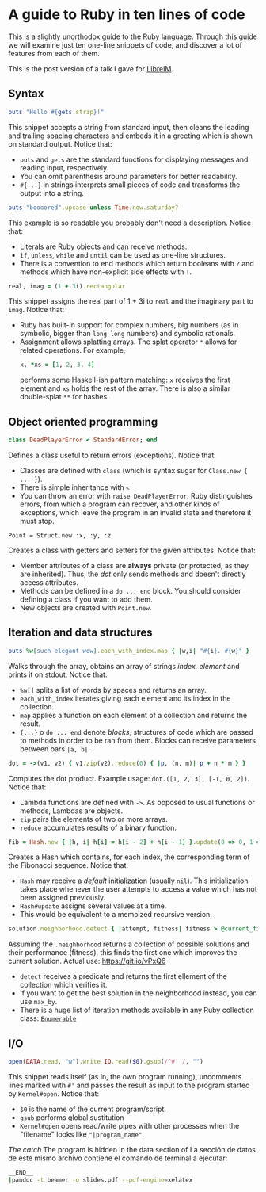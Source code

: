 # A guide to Ruby in ten lines of code

This is a slightly unorthodox guide to the Ruby language. Through this guide we will examine just ten one-line snippets of code, and discover a lot of features from each of them.

This is the post version of a talk I gave for [LibreIM](https//libreim.github.io).

## Syntax

```ruby
puts "Hello #{gets.strip}!"
```

This snippet accepts a string from standard input, then cleans the leading and trailing spacing characters and embeds it in a greeting which is shown on standard output. Notice that:
- `puts` and `gets` are the standard functions for displaying messages and reading input, respectively.
- You can omit parenthesis around parameters for better readability.
- `#{...}` in strings interprets small pieces of code and transforms the output into a string.

```ruby
puts "boooored".upcase unless Time.now.saturday?
```

This example is so readable you probably don't need a description. Notice that:
- Literals are Ruby objects and can receive methods.
- `if`, `unless`, `while` and `until` can be used as one-line structures.
- There is a convention to end methods which return booleans with `?` and methods which have non-explicit side effects with `!`.

```ruby
real, imag = (1 + 3i).rectangular
```

This snippet assigns the real part of 1 + 3i to `real` and the imaginary part to `imag`. Notice that:
- Ruby has built-in support for complex numbers, big numbers (as in symbolic, bigger than `long long` numbers) and symbolic rationals.
- Assignment allows splatting arrays. The splat operator `*` allows for related operations. For example,
    ```ruby
    x, *xs = [1, 2, 3, 4]
    ```
    performs some Haskell-ish pattern matching: `x` receives the first element and `xs` holds the rest of the array. There is also a similar double-splat `**` for hashes.

## Object oriented programming

```ruby
class DeadPlayerError < StandardError; end
```

Defines a class useful to return errors (exceptions). Notice that:
-   Classes are defined with `class` (which is syntax sugar for `Class.new { ... }`).
-   There is simple inheritance with `<`
-   You can throw an error with `raise DeadPlayerError`. Ruby distinguishes errors, from which a program can recover, and other kinds of exceptions, which leave the program in an invalid state and therefore it must stop.

``` {.ruby}
Point = Struct.new :x, :y, :z
```

Creates a class with getters and setters for the given attributes. Notice that:
-   Member attributes of a class are **always** private (or protected, as they are inherited). Thus, the *dot* only sends methods and doesn't directly access attributes.
-   Methods can be defined in a `do ... end` block. You should consider defining a class if you want to add them.
-   New objects are created with `Point.new`.


## Iteration and data structures

```ruby
puts %w[such elegant wow].each_with_index.map { |w,i| "#{i}. #{w}" }
```

Walks through the array, obtains an array of strings *index. element* and prints it on stdout. Notice that:
-   `%w[]` splits a list of words by spaces and returns an array.
-   `each_with_index` iterates giving each element and its index in the collection.
-   `map` applies a function on each element of a collection and returns the result.
-   `{...}` o `do ... end` denote *blocks*, structures of code which are passed to methods in order to be ran from them. Blocks can receive parameters between bars `|a, b|`.

```ruby
dot = ->(v1, v2) { v1.zip(v2).reduce(0) { |p, (n, m)| p + n * m } }
```

Computes the dot product. Example usage: `dot.([1, 2, 3], [-1, 0, 2])`. Notice that:
-   Lambda functions are defined with `->`. As opposed to usual functions or methods, Lambdas are objects.
-   `zip` pairs the elements of two or more arrays.
-   `reduce` accumulates results of a binary function.

```ruby
fib = Hash.new { |h, i| h[i] = h[i - 2] + h[i - 1] }.update(0 => 0, 1 => 1)
```

Creates a Hash which contains, for each index, the corresponding term of the Fibonacci sequence. Notice that:
-   `Hash` may receive a *default* initialization (usually `nil`). This initialization takes place whenever the user attempts to access a value which has not been assigned previously.
-   `Hash#update` assigns several values at a time.
-   This would be equivalent to a memoized recursive version.

```ruby
solution.neighborhood.detect { |attempt, fitness| fitness > @current_fitness }
```

Assuming the `.neighborhood` returns a collection of possible solutions and their performance (fitness), this finds the first one which improves the current solution. Actual use: <https://git.io/vPxQ6>

-   `detect` receives a predicate and returns the first ellement of the collection which verifies it.
-   If you want to get the best solution in the neighborhood instead, you can use `max_by`.
-   There is a huge list of iteration methods available in any Ruby collection class:
    [`Enumerable`](https://ruby-doc.org/core-2.5.0/Enumerable.html)


## I/O

```ruby
open(DATA.read, "w").write IO.read($0).gsub(/^#' /, "")
```

This snippet reads itself (as in, the own program running), uncomments lines marked with `#'` and passes the result as input to the program started by `Kernel#open`. Notice that:
-   `$0` is the name of the current program/script.
-   `gsub` performs global sustitution
- `Kernel#open` opens read/write pipes with other processes when the "filename" looks like `"|program_name"`.

*The catch*  The program is hidden in the data section of La sección de datos de este mismo archivo contiene el
comando de terminal a ejecutar:

```sh
__END__
|pandoc -t beamer -o slides.pdf --pdf-engine=xelatex
```

<!--stackedit_data:
eyJoaXN0b3J5IjpbMjA0OTIwODE0Nl19
-->